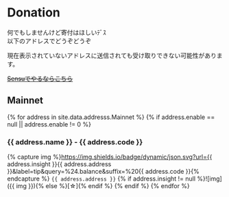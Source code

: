 # Donation

何でもしませんけど寄付はほしいﾃﾞｽ  
以下のアドレスでどうぞどうぞ

現在表示されていないアドレスに送信されても受け取りできない可能性があります。

~~[Sensuでやるならこちら](https://shinoharata.github.io/TipSensuWithTwitter/?name=uesitananame55)~~

## Mainnet

{% for address in site.data.addresss.Mainnet %}
{% if address.enable == null || address.enable != 0 %}
### {{ address.name }} - {{ address.code }}
{% capture img %}https://img.shields.io/badge/dynamic/json.svg?url={{ address.insight }}{{ address.address }}&label=tip&query=%24.balance&suffix=%20{{ address.code }}{% endcapture %}
`{{ address.address }}` {% if address.insight != null %}![img]({{ img }}){% else %}[☆]{% endif %}
{% endif %}
{% endfor %}